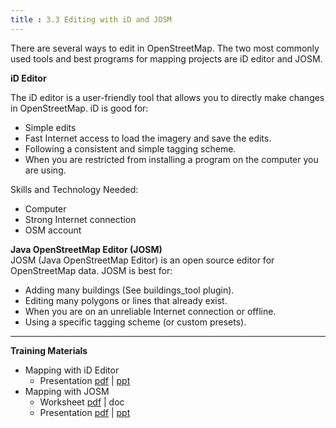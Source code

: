```yaml
---
title : 3.3 Editing with iD and JOSM
---
```

There are several ways to edit in OpenStreetMap. The two most commonly used tools and best programs for mapping projects are iD editor and JOSM.

**iD Editor**

The iD editor is a user-friendly tool that allows you to directly make changes in OpenStreetMap.
iD is good for:

* Simple edits
* Fast Internet access to load the imagery and save the edits.
* Following a consistent and simple tagging scheme.
* When you are restricted from installing a program on the computer you are using.

Skills and Technology Needed:

* Computer
* Strong Internet connection
* OSM account


**Java OpenStreetMap Editor (JOSM)**  
JOSM (Java OpenStreetMap Editor) is an open source editor for OpenStreetMap data. JOSM is best for:

* Adding many buildings (See buildings_tool plugin).
* Editing many polygons or lines that already exist.
* When you are on an unreliable Internet connection or offline.
* Using a specific tagging scheme (or custom presets).


***

**Training Materials** 

* Mapping with iD Editor
  * Presentation [pdf](https://drive.google.com/open?id=156Ey5WKHS7VEiQ4Bkn6Q0e5B7-7Dzicn) | [ppt](https://drive.google.com/open?id=147CRdJzxoAbQmO1RxqnEFePoKb7x7aMi)
* Mapping with JOSM 
  * Worksheet [pdf](https://drive.google.com/open?id=17vFsfGl6gyfUQ1QoQsHl7peTLPg5sI1P) | doc
  * Presentation [pdf](https://drive.google.com/open?id=1MgqqTj3Cmif41Qj6-Imjrq56tYQsThFh) | [ppt](https://drive.google.com/open?id=1qCSwxJqwhxOmuoNImjAFPtOXwUomwSOV)
